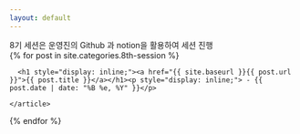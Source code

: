 ```yaml
---
layout: default
---
```

<!-- 첫 화면에서 보이는 게시글들의 미리보기 내용을 커스텀하는 공간이다. -->
<div class="posts">
<p style="display: inline;"> 8기 세션은 운영진의 Github 과 notion을 활용하여 세션 진행</p>
<br>
  {% for post in site.categories.8th-session %}
    <article class="post">
    

<!-- change to display: inline two tag      <h1><a href="{{ site.baseurl }}{{ post.url }}">{{ post.title }}</a>{{ post.date | date: "%B %e, %Y" }}</h1> -->
      <h1 style="display: inline;"><a href="{{ site.baseurl }}{{ post.url }}">{{ post.title }}</a></h1><p style="display: inline;"> - {{ post.date | date: "%B %e, %Y" }}</p>

  
<!-- 
      <a href="{{ site.baseurl }}{{ post.url }}" class="read-more">Read More</a> -->
    </article>
  {% endfor %}
</div>
